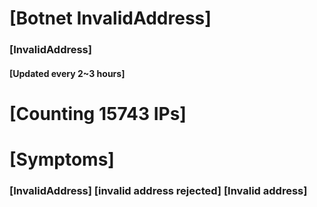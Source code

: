 # [Botnet InvalidAddress]
### [InvalidAddress]
#### [Updated every 2~3 hours]

# [Counting 15743 IPs]

# [Symptoms] 

###   [InvalidAddress] [invalid address rejected] [Invalid address]
